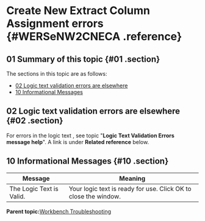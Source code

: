 # Create New Extract Column Assignment errors {#WERSeNW2CNECA .reference}

## 01 Summary of this topic {#01 .section}

The sections in this topic are as follows:

-   [02 Logic text validation errors are elsewhere](WERSeNW2CNECA.md#02)
-   [10 Informational Messages](WERSeNW2CNECA.md#10)

## 02 Logic text validation errors are elsewhere {#02 .section}

For errors in the logic text , see topic "**Logic Text Validation Errors message help**". A link is under **Related reference** below.

## 10 Informational Messages {#10 .section}

|Message|Meaning|
|-------|-------|
|The Logic Text is Valid.|Your logic text is ready for use. Click OK to close the window.|

**Parent topic:**[Workbench Troubleshooting](../html/AAR950WETr.md)

